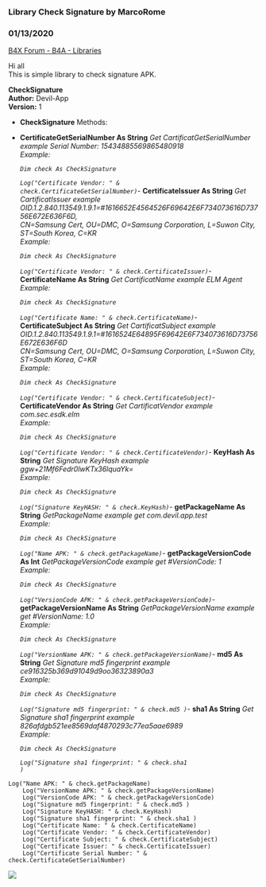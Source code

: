 ### Library Check Signature by MarcoRome
### 01/13/2020
[B4X Forum - B4A - Libraries](https://www.b4x.com/android/forum/threads/58031/)

Hi all  
This is simple library to check signature APK.  
  
**CheckSignature  
Author:** Devil-App  
**Version:** 1  

- **CheckSignature**
Methods:

- **CertificateGetSerialNumber As String**
*Get CartificatGetSerialNumber example Serial Number: 15434885569865480918  
Example:<code>  
Dim check As CheckSignature  
 Log("Certificate Vendor: " & check.CertificateGetSerialNumber)</code>*- **CertificateIssuer As String**
*Get CartificatIssuer example OID.1.2.840.113549.1.9.1=#1616652E4564526F69642E6F734073616D73756E672E636F6D,   
CN=Samsung Cert, OU=DMC, O=Samsung Corporation, L=Suwon City, ST=South Korea, C=KR  
Example:<code>  
Dim check As CheckSignature  
 Log("Certificate Vendor: " & check.CertificateIssuer)</code>*- **CertificateName As String**
*Get CartificatName example ELM Agent  
Example:<code>  
Dim check As CheckSignature  
 Log("Certificate Name: " & check.CertificateName)</code>*- **CertificateSubject As String**
*Get CartificatSubject example OID.1.2.840.113549.1.9.1=#1616524E64895F69642E6F734073616D73756E672E636F6D  
CN=Samsung Cert, OU=DMC, O=Samsung Corporation, L=Suwon City, ST=South Korea, C=KR  
Example:<code>  
Dim check As CheckSignature  
 Log("Certificate Vendor: " & check.CertificateSubject)</code>*- **CertificateVendor As String**
*Get CartificatVendor example com.sec.esdk.elm  
Example:<code>  
Dim check As CheckSignature  
 Log("Certificate Vendor: " & check.CertificateVendor)</code>*- **KeyHash As String**
*Get Signature KeyHash example ggw+21Mf6Fedr0lwKTx36lquaYk=  
Example:<code>  
Dim check As CheckSignature  
 Log("Signature KeyHASH: " & check.KeyHash)</code>*- **getPackageName As String**
*GetPackageName example get com.devil.app.test  
Example:<code>  
Dim check As CheckSignature  
 Log("Name APK: " & check.getPackageName)</code>*- **getPackageVersionCode As Int**
*GetPackageVersionCode example get #VersionCode: 1  
Example:<code>  
Dim check As CheckSignature  
 Log("VersionCode APK: " & check.getPackageVersionCode)</code>*- **getPackageVersionName As String**
*GetPackageVersionName example get #VersionName: 1.0  
Example:<code>  
Dim check As CheckSignature  
 Log("VersionName APK: " & check.getPackageVersionName)</code>*- **md5 As String**
*Get Signature md5 fingerprint example ce916325b369d91049d9oo36323890a3  
Example:<code>  
Dim check As CheckSignature  
 Log("Signature md5 fingerprint: " & check.md5 )</code>*- **sha1 As String**
*Get Signature sha1 fingerprint example 826afdgb521ee8569daf4870293c77ea5aae6989  
Example:<code>  
Dim check As CheckSignature  
 Log("Signature sha1 fingerprint: " & check.sha1 )</code>*
  

```B4X
Log("Name APK: " & check.getPackageName)  
    Log("VersionName APK: " & check.getPackageVersionName)   
    Log("VersionCode APK: " & check.getPackageVersionCode)  
    Log("Signature md5 fingerprint: " & check.md5 )  
    Log("Signature KeyHASH: " & check.KeyHash)   
    Log("Signature sha1 fingerprint: " & check.sha1 )  
    Log("Certificate Name: " & check.CertificateName)  
    Log("Certificate Vendor: " & check.CertificateVendor)  
    Log("Certificate Subject: " & check.CertificateSubject)  
    Log("Certificate Issuer: " & check.CertificateIssuer)  
    Log("Certificate Serial Number: " & check.CertificateGetSerialNumber)
```

  
  
![](https://www.b4x.com/android/forum/attachments/87446)